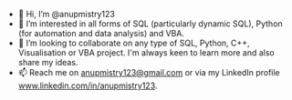 - 👋 Hi, I’m @anupmistry123
- 👀 I’m interested in all forms of SQL (particularly dynamic SQL), Python (for automation and data analysis) and VBA.
- 💞️ I’m looking to collaborate on any type of SQL, Python, C++, Visualisation or VBA project. I'm always keen to learn more and also share my ideas.
- 📫 Reach me on anupmistry123@gmail.com or via my LinkedIn profile www.linkedin.com/in/anupmistry123.

<!---
anupmistry123 is a ✨ special ✨ repository because its `README.md` (this file) appears on your GitHub profile.
You can click the Preview link to take a look at your changes.
--->
